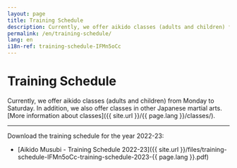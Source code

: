 ```yaml
---
layout: page
title: Training Schedule
description: Currently, we offer aikido classes (adults and children) from Monday to Saturday. In addition, we also offer classes in other Japanese martial arts.
permalink: /en/training-schedule/
lang: en
i18n-ref: training-schedule-IFMn5oCc
---
```


# Training Schedule

Currently, we offer aikido classes (adults and children) from Monday to Saturday. In addition, we also offer classes in other Japanese martial arts. [More information about classes]({{ site.url }}/{{ page.lang }}/classes/).

<hr>

<div id='calendar'></div>

Download the training schedule for the year 2022-23:

* [Aikido Musubi - Training Schedule 2022-23]({{ site.url }}/files/training-schedule-IFMn5oCc-training-schedule-2023-{{ page.lang }}.pdf)
